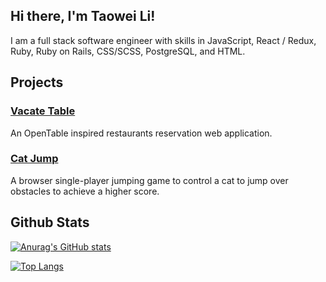 ## Hi there, I'm Taowei Li!
I am a full stack software engineer with skills in JavaScript, React / Redux, Ruby, Ruby on Rails, CSS/SCSS, PostgreSQL, and HTML.

## Projects
### [Vacate Table](https://vacate-table.herokuapp.com/)
An OpenTable inspired restaurants reservation web application.

### [Cat Jump](https://taoweili.github.io/Cat_Game/)
A browser single-player jumping game to control a cat to jump over obstacles to achieve a higher score. 

## Github Stats
[![Anurag's GitHub stats](https://github-readme-stats.vercel.app/api?username=TaoweiLi&show_icons=true&theme=radical&hide=issues)](https://github.com/anuraghazra/github-readme-stats)

[![Top Langs](https://github-readme-stats.vercel.app/api/top-langs/?username=TaoweiLi&layout=compact&theme=radical)](https://github.com/anuraghazra/github-readme-stats)
